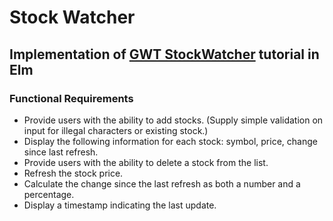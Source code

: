 # Stock Watcher

## Implementation of [GWT StockWatcher](http://www.gwtproject.org/doc/latest/tutorial/gettingstarted.html) tutorial in Elm

### Functional Requirements

 - Provide users with the ability to add stocks. (Supply simple validation on input for illegal characters or existing stock.)
 - Display the following information for each stock: symbol, price, change since last refresh.
 - Provide users with the ability to delete a stock from the list.
 - Refresh the stock price.
 - Calculate the change since the last refresh as both a number and a percentage.
 - Display a timestamp indicating the last update.
